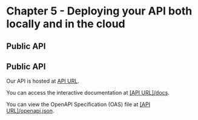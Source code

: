 # Chapter 5 - Deploying your API both locally and in the cloud

## Public API

## Public API

Our API is hosted at [API URL](https://aws-api-container.zb25p7bdj258j.eu-central-1.cs.amazonlightsail.com).

You can access the interactive documentation at [[API URL]/docs](https://aws-api-container.zb25p7bdj258j.eu-central-1.cs.amazonlightsail.com/docs).

You can view the OpenAPI Specification (OAS) file at [[API URL]/openapi.json](https://aws-api-container.zb25p7bdj258j.eu-central-1.cs.amazonlightsail.com/openapi.json).

